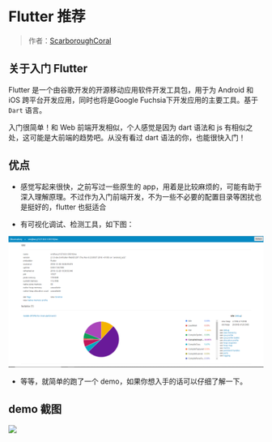 # Flutter 推荐
> 作者：[ScarboroughCoral](https://github.com/ScarboroughCoral)


## 关于入门 Flutter

Flutter 是一个由谷歌开发的开源移动应用软件开发工具包，用于为 Android 和 iOS 跨平台开发应用，同时也将是Google Fuchsia下开发应用的主要工具。基于 `Dart` 语言。

入门很简单！和 Web 前端开发相似，个人感觉是因为 dart 语法和 js 有相似之处，这可能是大前端的趋势吧。从没有看过 dart 语法的你，也能很快入门！

## 优点

- 感觉写起来很快，之前写过一些原生的 app，用着是比较麻烦的，可能有助于深入理解原理。不过作为入门前端开发，不为一些不必要的配置目录等困扰也是挺好的，flutter 也挺适合

- 有可视化调试、检测工具，如下图：

![](../pics/flutter-shot.png)

- 等等，就简单的跑了一个 demo，如果你想入手的话可以仔细了解一下。

## demo 截图

![](../pics/flutter.gif)
